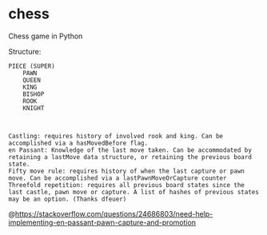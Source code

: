 # chess
Chess game in Python


Structure:

    PIECE (SUPER)
        PAWN
        QUEEN
        KING
        BISHOP
        ROOK
        KNIGHT
    


    Castling: requires history of involved rook and king. Can be accomplished via a hasMovedBefore flag.
    en Passant: Knowledge of the last move taken. Can be accommodated by retaining a lastMove data structure, or retaining the previous board state.
    Fifty move rule: requires history of when the last capture or pawn move. Can be accomplished via a lastPawnMoveOrCapture counter
    Threefold repetition: requires all previous board states since the last castle, pawn move or capture. A list of hashes of previous states may be an option. (Thanks dfeuer)

@https://stackoverflow.com/questions/24686803/need-help-implementing-en-passant-pawn-capture-and-promotion
